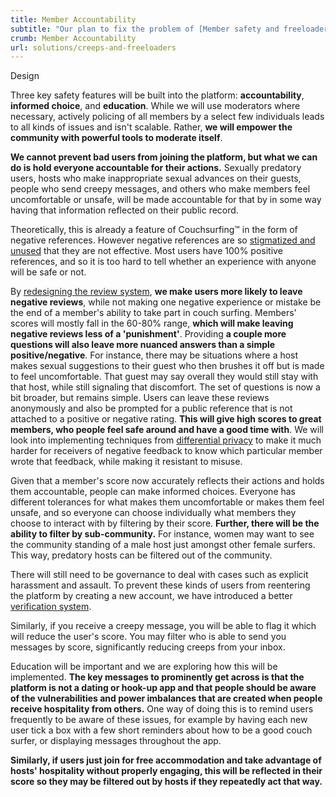 ```yaml
---
title: Member Accountability
subtitle: "Our plan to fix the problem of [Member safety and freeloaders](/about/issues/creeps-and-freeloaders)"
crumb: Member Accountability
url: solutions/creeps-and-freeloaders
---
```


<span class="tag is-warning is-large">Design</span>

Three key safety features will be built into the platform: **accountability**, **informed choice**, and **education**. While we will use moderators where necessary, actively policing of all members by a select few individuals leads to all kinds of issues and isn't scalable. Rather, **we will empower the community with powerful tools to moderate itself**.

**We cannot prevent bad users from joining the platform, but what we can do is hold everyone accountable for their actions.** Sexually predatory users, hosts who make inappropriate sexual advances on their guests, people who send creepy messages, and others who make members feel uncomfortable or unsafe, will be made accountable for that by in some way having that information reflected on their public record.

Theoretically, this is already a feature of Couchsurfing&#8482; in the form of negative references. However negative references are so [stigmatized and unused](/about/issues/reviews) that they are not effective. Most users have 100% positive references, and so it is too hard to tell whether an experience with anyone will be safe or not.

By [redesigning the review system](/about/solutions/reviews), **we make users more likely to leave negative reviews**, while not making one negative experience or mistake be the end of a member's ability to take part in couch surfing. Members' scores will mostly fall in the 60-80% range, **which will make leaving negative reviews less of a 'punishment'**. Providing **a couple more questions will also leave more nuanced answers than a simple positive/negative**. For instance, there may be situations where a host makes sexual suggestions to their guest who then brushes it off but is made to feel uncomfortable. That guest may say overall they would still stay with that host, while still signaling that discomfort. The set of questions is now a bit broader, but remains simple. Users can leave these reviews anonymously and also be prompted for a public reference that is not attached to a positive or negative rating. **This will give high scores to great members, who people feel safe around and have a good time with**. We will look into implementing techniques from [differential privacy](https://en.wikipedia.org/wiki/Differential_privacy) to make it much harder for receivers of negative feedback to know which particular member wrote that feedback, while making it resistant to misuse.

Given that a member's score now accurately reflects their actions and holds them accountable, people can make informed choices. Everyone has different tolerances for what makes them uncomfortable or makes them feel unsafe, and so everyone can choose individually what members they choose to interact with by filtering by their score. **Further, there will be the ability to filter by sub-community.** For instance, women may want to see the community standing of a male host just amongst other female surfers. This way, predatory hosts can be filtered out of the community.

There will still need to be governance to deal with cases such as explicit harassment and assault. To prevent these kinds of users from reentering the platform by creating a new account, we have introduced a better [verification system](/about/solutions/communities-and-trust).

Similarly, if you receive a creepy message, you will be able to flag it which will reduce the user's score. You may filter who is able to send you messages by score, significantly reducing creeps from your inbox.

Education will be important and we are exploring how this will be implemented. **The key messages to prominently get across is that the platform is not a dating or hook-up app and that people should be aware of the vulnerabilities and power imbalances that are created when people receive hospitality from others.** One way of doing this is to remind users frequently to be aware of these issues, for example by having each new user tick a box with a few short reminders about how to be a good couch surfer, or displaying messages throughout the app.

**Similarly, if users just join for free accommodation and take advantage of hosts' hospitality without properly engaging, this will be reflected in their score so they may be filtered out by hosts if they repeatedly act that way.**
